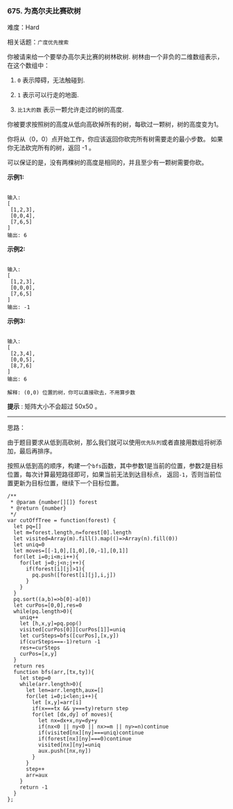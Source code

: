 ### 675. 为高尔夫比赛砍树

难度：Hard

相关话题：`广度优先搜索`

你被请来给一个要举办高尔夫比赛的树林砍树. 树林由一个非负的二维数组表示， 在这个数组中：




1.  `0`  表示障碍，无法触碰到.

2.  `1` 表示可以行走的地面.

3.  `比1大的数` 表示一颗允许走过的树的高度.





你被要求按照树的高度从低向高砍掉所有的树，每砍过一颗树，树的高度变为1。



你将从（0，0）点开始工作，你应该返回你砍完所有树需要走的最小步数。 如果你无法砍完所有的树，返回 -1 。



可以保证的是，没有两棵树的高度是相同的，并且至少有一颗树需要你砍。



**示例1:** 



```

输入: 
[
 [1,2,3],
 [0,0,4],
 [7,6,5]
]
输出: 6
```






**示例2:** 



```

输入: 
[
 [1,2,3],
 [0,0,0],
 [7,6,5]
]
输出: -1
```






**示例3:** 



```

输入: 
[
 [2,3,4],
 [0,0,5],
 [8,7,6]
]
输出: 6

解释: (0,0) 位置的树，你可以直接砍去，不用算步数
```






**提示** : 矩阵大小不会超过 50x50 。




-----

思路：

由于题目要求从低到高砍树，那么我们就可以使用`优先队列`或者直接用数组将树添加，最后再排序。

按照从低到高的顺序，构建一个`bfs`函数，其中参数1是当前的位置，参数2是目标位置，每次计算最短路径即可，如果当前无法到达目标点，
返回`-1`，否则当前位置更新为目标位置，继续下一个目标位置。

```
/**
 * @param {number[][]} forest
 * @return {number}
 */
var cutOffTree = function(forest) {
  let pq=[]
  let m=forest.length,n=forest[0].length
  let visited=Array(m).fill().map(()=>Array(n).fill(0))
  let uniq=0
  let moves=[[-1,0],[1,0],[0,-1],[0,1]]
  for(let i=0;i<m;i++){
    for(let j=0;j<n;j++){
      if(forest[i][j]>1){
        pq.push([forest[i][j],i,j])
      }
    }
  }
  pq.sort((a,b)=>b[0]-a[0])
  let curPos=[0,0],res=0
  while(pq.length>0){
    uniq++
    let [h,x,y]=pq.pop()
    visited[curPos[0]][curPos[1]]=uniq
    let curSteps=bfs([curPos],[x,y])
    if(curSteps===-1)return -1
    res+=curSteps
    curPos=[x,y]
  }
  return res
  function bfs(arr,[tx,ty]){
    let step=0
    while(arr.length>0){
      let len=arr.length,aux=[]
      for(let i=0;i<len;i++){
        let [x,y]=arr[i]
        if(x===tx && y===ty)return step
        for(let [dx,dy] of moves){
          let nx=dx+x,ny=dy+y
          if(nx<0 || ny<0 || nx>=m || ny>=n)continue
          if(visited[nx][ny]===uniq)continue
          if(forest[nx][ny]===0)continue
          visited[nx][ny]=uniq
          aux.push([nx,ny])
        }
      }
      step++
      arr=aux
    }
    return -1
  }
};
```

